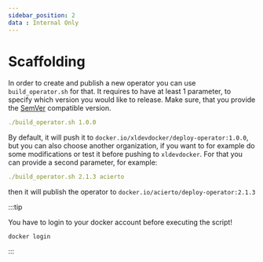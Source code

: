 ```yaml
---
sidebar_position: 2
data : Internal Only
---
```


# Scaffolding

In order to create and publish a new operator you can use `build_operator.sh` for that.
It requires to have at least 1 parameter, to specify which version you would like to release.
Make sure, that you provide the [SemVer](https://semver.org/) compatible version.

```yaml
./build_operator.sh 1.0.0
```

By default, it will push it to `docker.io/xldevdocker/deploy-operator:1.0.0`, but you can also choose another organization,
if you want to for example do some modifications or test it before pushing to `xldevdocker`.
For that you can provide a second parameter, for example:

```yaml
./build_operator.sh 2.1.3 acierto
```

then it will publish the operator to `docker.io/acierto/deploy-operator:2.1.3`

:::tip

You have to login to your docker account before executing the script!

`docker login`

:::
